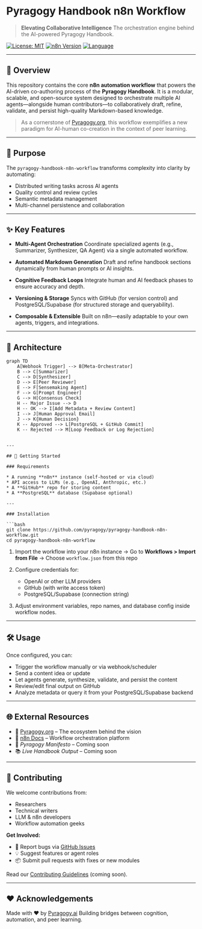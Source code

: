 # Pyragogy Handbook n8n Workflow

> **Elevating Collaborative Intelligence**
> The orchestration engine behind the AI-powered Pyragogy Handbook.


[![License: MIT](https://img.shields.io/badge/License-MIT-yellow.svg)](LICENSE)
[![n8n Version](https://img.shields.io/badge/n8n-1.0%2B-blue.svg)](https://n8n.io/)
[![Language](https://img.shields.io/badge/lang-Markdown-blue.svg)](#)

---

## 🧠 Overview

This repository contains the core **n8n automation workflow** that powers the AI-driven co-authoring process of the **Pyragogy Handbook**. It is a modular, scalable, and open-source system designed to orchestrate multiple AI agents—alongside human contributors—to collaboratively draft, refine, validate, and persist high-quality Markdown-based knowledge.

> As a cornerstone of [Pyragogy.org](https://pyragogy.org), this workflow exemplifies a new paradigm for AI-human co-creation in the context of peer learning.

---

## 🎯 Purpose

The `pyragogy-handbook-n8n-workflow` transforms complexity into clarity by automating:

* Distributed writing tasks across AI agents
* Quality control and review cycles
* Semantic metadata management
* Multi-channel persistence and collaboration

---

## ✨ Key Features

* **Multi-Agent Orchestration**
  Coordinate specialized agents (e.g., Summarizer, Synthesizer, QA Agent) via a single automated workflow.

* **Automated Markdown Generation**
  Draft and refine handbook sections dynamically from human prompts or AI insights.

* **Cognitive Feedback Loops**
  Integrate human and AI feedback phases to ensure accuracy and depth.

* **Versioning & Storage**
  Syncs with GitHub (for version control) and PostgreSQL/Supabase (for structured storage and queryability).

* **Composable & Extensible**
  Built on n8n—easily adaptable to your own agents, triggers, and integrations.

---

## 🧬 Architecture

```mermaid
graph TD
    A[Webhook Trigger] --> B[Meta-Orchestrator]
    B --> C[Summarizer]
    C --> D[Synthesizer]
    D --> E[Peer Reviewer]
    E --> F[Sensemaking Agent]
    F --> G[Prompt Engineer]
    G --> H[Consensus Check]
    H -- Major Issue --> D
    H -- OK --> I[Add Metadata + Review Content]
    I --> J[Human Approval Email]
    J --> K{Human Decision}
    K -- Approved --> L[PostgreSQL + GitHub Commit]
    K -- Rejected --> M[Loop Feedback or Log Rejection]


---

## 🚀 Getting Started

### Requirements

* A running **n8n** instance (self-hosted or via cloud)
* API access to LLMs (e.g., OpenAI, Anthropic, etc.)
* A **GitHub** repo for storing content
* A **PostgreSQL** database (Supabase optional)

---

### Installation

```bash
git clone https://github.com/pyragogy/pyragogy-handbook-n8n-workflow.git
cd pyragogy-handbook-n8n-workflow
```

1. Import the workflow into your n8n instance
   → Go to **Workflows > Import from File**
   → Choose `workflow.json` from this repo

2. Configure credentials for:

   * OpenAI or other LLM providers
   * GitHub (with write access token)
   * PostgreSQL/Supabase (connection string)

3. Adjust environment variables, repo names, and database config inside workflow nodes.

---

## 🛠️ Usage

Once configured, you can:

* Trigger the workflow manually or via webhook/scheduler
* Send a content idea or update
* Let agents generate, synthesize, validate, and persist the content
* Review/edit final output on GitHub
* Analyze metadata or query it from your PostgreSQL/Supabase backend

---

## 🌐 External Resources

* 🔗 [Pyragogy.org](https://pyragogy.org) – The ecosystem behind the vision
* 📘 [n8n Docs](https://docs.n8n.io) – Workflow orchestration platform
* 📜 *Pyragogy Manifesto* – Coming soon
* 📚 *Live Handbook Output* – Coming soon

---

## 🤝 Contributing

We welcome contributions from:

* Researchers
* Technical writers
* LLM & n8n developers
* Workflow automation geeks

**Get Involved:**

* 🐛 Report bugs via [GitHub Issues](https://github.com/pyragogy/pyragogy-handbook-n8n-workflow/issues)
* 💡 Suggest features or agent roles
* 📦 Submit pull requests with fixes or new modules

Read our [Contributing Guidelines](CONTRIBUTING.md) (coming soon).

---

## ❤️ Acknowledgements

Made with ♥ by [Pyragogy.ai](https://pyragogy.org)
Building bridges between cognition, automation, and peer learning.

